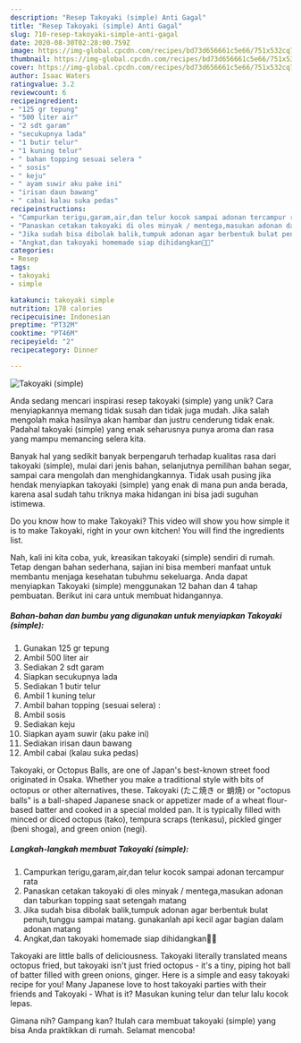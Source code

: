 ```yaml
---
description: "Resep Takoyaki (simple) Anti Gagal"
title: "Resep Takoyaki (simple) Anti Gagal"
slug: 710-resep-takoyaki-simple-anti-gagal
date: 2020-08-30T02:28:00.759Z
image: https://img-global.cpcdn.com/recipes/bd73d656661c5e66/751x532cq70/takoyaki-simple-foto-resep-utama.jpg
thumbnail: https://img-global.cpcdn.com/recipes/bd73d656661c5e66/751x532cq70/takoyaki-simple-foto-resep-utama.jpg
cover: https://img-global.cpcdn.com/recipes/bd73d656661c5e66/751x532cq70/takoyaki-simple-foto-resep-utama.jpg
author: Isaac Waters
ratingvalue: 3.2
reviewcount: 6
recipeingredient:
- "125 gr tepung"
- "500 liter air"
- "2 sdt garam"
- "secukupnya lada"
- "1 butir telur"
- "1 kuning telur"
- " bahan topping sesuai selera "
- " sosis"
- " keju"
- " ayam suwir aku pake ini"
- "irisan daun bawang"
- " cabai kalau suka pedas"
recipeinstructions:
- "Campurkan terigu,garam,air,dan telur kocok sampai adonan tercampur rata"
- "Panaskan cetakan takoyaki di oles minyak / mentega,masukan adonan dan taburkan topping saat setengah matang"
- "Jika sudah bisa dibolak balik,tumpuk adonan agar berbentuk bulat penuh,tunggu sampai matang. gunakanlah api kecil agar bagian dalam adonan matang"
- "Angkat,dan takoyaki homemade siap dihidangkan🤗🤗"
categories:
- Resep
tags:
- takoyaki
- simple

katakunci: takoyaki simple 
nutrition: 178 calories
recipecuisine: Indonesian
preptime: "PT32M"
cooktime: "PT46M"
recipeyield: "2"
recipecategory: Dinner

---
```



![Takoyaki (simple)](https://img-global.cpcdn.com/recipes/bd73d656661c5e66/751x532cq70/takoyaki-simple-foto-resep-utama.jpg)

Anda sedang mencari inspirasi resep takoyaki (simple) yang unik? Cara menyiapkannya memang tidak susah dan tidak juga mudah. Jika salah mengolah maka hasilnya akan hambar dan justru cenderung tidak enak. Padahal takoyaki (simple) yang enak seharusnya punya aroma dan rasa yang mampu memancing selera kita.

Banyak hal yang sedikit banyak berpengaruh terhadap kualitas rasa dari takoyaki (simple), mulai dari jenis bahan, selanjutnya pemilihan bahan segar, sampai cara mengolah dan menghidangkannya. Tidak usah pusing jika hendak menyiapkan takoyaki (simple) yang enak di mana pun anda berada, karena asal sudah tahu triknya maka hidangan ini bisa jadi suguhan istimewa.

Do you know how to make Takoyaki? This video will show you how simple it is to make Takoyaki, right in your own kitchen! You will find the ingredients list.


Nah, kali ini kita coba, yuk, kreasikan takoyaki (simple) sendiri di rumah. Tetap dengan bahan sederhana, sajian ini bisa memberi manfaat untuk membantu menjaga kesehatan tubuhmu sekeluarga. Anda dapat menyiapkan Takoyaki (simple) menggunakan 12 bahan dan 4 tahap pembuatan. Berikut ini cara untuk membuat hidangannya.

<!--inarticleads1-->

##### Bahan-bahan dan bumbu yang digunakan untuk menyiapkan Takoyaki (simple):

1. Gunakan 125 gr tepung
1. Ambil 500 liter air
1. Sediakan 2 sdt garam
1. Siapkan secukupnya lada
1. Sediakan 1 butir telur
1. Ambil 1 kuning telur
1. Ambil  bahan topping (sesuai selera) :
1. Ambil  sosis
1. Sediakan  keju
1. Siapkan  ayam suwir (aku pake ini)
1. Sediakan irisan daun bawang
1. Ambil  cabai (kalau suka pedas)


Takoyaki, or Octopus Balls, are one of Japan&#39;s best-known street food originated in Osaka. Whether you make a traditional style with bits of octopus or other alternatives, these. Takoyaki (たこ焼き or 蛸焼) or &#34;octopus balls&#34; is a ball-shaped Japanese snack or appetizer made of a wheat flour-based batter and cooked in a special molded pan. It is typically filled with minced or diced octopus (tako), tempura scraps (tenkasu), pickled ginger (beni shoga), and green onion (negi). 

<!--inarticleads2-->

##### Langkah-langkah membuat Takoyaki (simple):

1. Campurkan terigu,garam,air,dan telur kocok sampai adonan tercampur rata
1. Panaskan cetakan takoyaki di oles minyak / mentega,masukan adonan dan taburkan topping saat setengah matang
1. Jika sudah bisa dibolak balik,tumpuk adonan agar berbentuk bulat penuh,tunggu sampai matang. gunakanlah api kecil agar bagian dalam adonan matang
1. Angkat,dan takoyaki homemade siap dihidangkan🤗🤗


Takoyaki are little balls of deliciousness. Takoyaki literally translated means octopus fried, but takoyaki isn&#39;t just fried octopus - it&#39;s a tiny, piping hot ball of batter filled with green onions, ginger. Here is a simple and easy takoyaki recipe for you! Many Japanese love to host takoyaki parties with their friends and Takoyaki - What is it? Masukan kuning telur dan telur lalu kocok lepas. 

Gimana nih? Gampang kan? Itulah cara membuat takoyaki (simple) yang bisa Anda praktikkan di rumah. Selamat mencoba!
